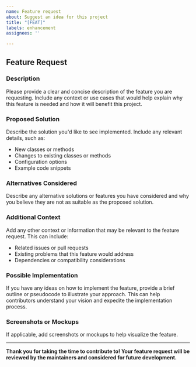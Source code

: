 ```yaml
---
name: Feature request
about: Suggest an idea for this project
title: "[FEAT]"
labels: enhancement
assignees: ''

---
```


## Feature Request

### Description

Please provide a clear and concise description of the feature you are requesting. Include any context or use cases that
would help explain why this feature is needed and how it will benefit this project.

### Proposed Solution

Describe the solution you'd like to see implemented. Include any relevant details, such as:

- New classes or methods
- Changes to existing classes or methods
- Configuration options
- Example code snippets

### Alternatives Considered

Describe any alternative solutions or features you have considered and why you believe they are not as suitable as the
proposed solution.

### Additional Context

Add any other context or information that may be relevant to the feature request. This can include:

- Related issues or pull requests
- Existing problems that this feature would address
- Dependencies or compatibility considerations

### Possible Implementation

If you have any ideas on how to implement the feature, provide a brief outline or pseudocode to illustrate your
approach. This can help contributors understand your vision and expedite the implementation process.

### Screenshots or Mockups

If applicable, add screenshots or mockups to help visualize the feature.

---

**Thank you for taking the time to contribute to! Your feature request will be reviewed by the maintainers and
considered for future development.**
